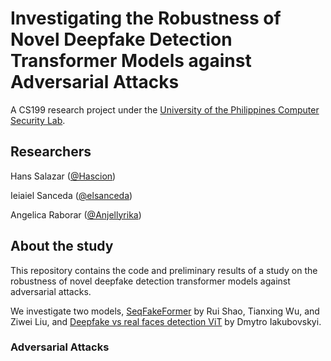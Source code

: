 # Investigating the Robustness of Novel Deepfake Detection Transformer Models against Adversarial Attacks
A CS199 research project under the [University of the Philippines Computer Security Lab](https://csg.dcs.upd.edu.ph/home).

## Researchers
Hans Salazar ([@Hascion](https://github.com/Hascion))

Ieiaiel Sanceda ([@elsanceda](https://github.com/elsanceda))

Angelica Raborar ([@Anjellyrika](https://github.com/Anjellyrika))

## About the study
This repository contains the code and preliminary results of a study on the robustness of novel deepfake detection transformer models against adversarial attacks.

We investigate two models, [SeqFakeFormer](./seqdeepfake/) by Rui Shao, Tianxing Wu, and Ziwei Liu, and [Deepfake vs real faces detection ViT](./huggingface_deepfake_vs_real_image_detection/) by Dmytro Iakubovskyi.

### Adversarial Attacks

